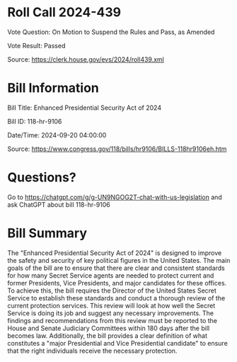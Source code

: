 # Roll Call 2024-439

Vote Question: On Motion to Suspend the Rules and Pass, as Amended

Vote Result: Passed

Source: https://clerk.house.gov/evs/2024/roll439.xml

# Bill Information

Bill Title: Enhanced Presidential Security Act of 2024

Bill ID: 118-hr-9106

Date/Time: 2024-09-20 04:00:00

Source: https://www.congress.gov/118/bills/hr9106/BILLS-118hr9106eh.htm

# Questions?

Go to https://chatgpt.com/g/g-UN9NGOG2T-chat-with-us-legislation and ask ChatGPT about bill 118-hr-9106

# Bill Summary
The "Enhanced Presidential Security Act of 2024" is designed to improve the safety and security of key political figures in the United States. The main goals of the bill are to ensure that there are clear and consistent standards for how many Secret Service agents are needed to protect current and former Presidents, Vice Presidents, and major candidates for these offices. To achieve this, the bill requires the Director of the United States Secret Service to establish these standards and conduct a thorough review of the current protection services. This review will look at how well the Secret Service is doing its job and suggest any necessary improvements. The findings and recommendations from this review must be reported to the House and Senate Judiciary Committees within 180 days after the bill becomes law. Additionally, the bill provides a clear definition of what constitutes a "major Presidential and Vice Presidential candidate" to ensure that the right individuals receive the necessary protection.
